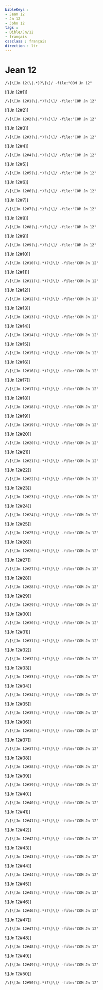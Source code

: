 ```yaml
---
bibleKeys : 
- Jean 12
- Jn 12
- John 12
tags : 
- Bible/Jn/12
- français
cssclass : français
direction : ltr
---
```


# Jean 12

```query
/\[\[Jn 12(\|.*)?\]\]/ -file:"COM Jn 12"
```



![[Jn 12#1]]

```query
/\[\[Jn 12#1(\|.*)?\]\]/ -file:"COM Jn 12"
```

![[Jn 12#2]]

```query
/\[\[Jn 12#2(\|.*)?\]\]/ -file:"COM Jn 12"
```

![[Jn 12#3]]

```query
/\[\[Jn 12#3(\|.*)?\]\]/ -file:"COM Jn 12"
```

![[Jn 12#4]]

```query
/\[\[Jn 12#4(\|.*)?\]\]/ -file:"COM Jn 12"
```

![[Jn 12#5]]

```query
/\[\[Jn 12#5(\|.*)?\]\]/ -file:"COM Jn 12"
```

![[Jn 12#6]]

```query
/\[\[Jn 12#6(\|.*)?\]\]/ -file:"COM Jn 12"
```

![[Jn 12#7]]

```query
/\[\[Jn 12#7(\|.*)?\]\]/ -file:"COM Jn 12"
```

![[Jn 12#8]]

```query
/\[\[Jn 12#8(\|.*)?\]\]/ -file:"COM Jn 12"
```

![[Jn 12#9]]

```query
/\[\[Jn 12#9(\|.*)?\]\]/ -file:"COM Jn 12"
```

![[Jn 12#10]]

```query
/\[\[Jn 12#10(\|.*)?\]\]/ -file:"COM Jn 12"
```

![[Jn 12#11]]

```query
/\[\[Jn 12#11(\|.*)?\]\]/ -file:"COM Jn 12"
```

![[Jn 12#12]]

```query
/\[\[Jn 12#12(\|.*)?\]\]/ -file:"COM Jn 12"
```

![[Jn 12#13]]

```query
/\[\[Jn 12#13(\|.*)?\]\]/ -file:"COM Jn 12"
```

![[Jn 12#14]]

```query
/\[\[Jn 12#14(\|.*)?\]\]/ -file:"COM Jn 12"
```

![[Jn 12#15]]

```query
/\[\[Jn 12#15(\|.*)?\]\]/ -file:"COM Jn 12"
```

![[Jn 12#16]]

```query
/\[\[Jn 12#16(\|.*)?\]\]/ -file:"COM Jn 12"
```

![[Jn 12#17]]

```query
/\[\[Jn 12#17(\|.*)?\]\]/ -file:"COM Jn 12"
```

![[Jn 12#18]]

```query
/\[\[Jn 12#18(\|.*)?\]\]/ -file:"COM Jn 12"
```

![[Jn 12#19]]

```query
/\[\[Jn 12#19(\|.*)?\]\]/ -file:"COM Jn 12"
```

![[Jn 12#20]]

```query
/\[\[Jn 12#20(\|.*)?\]\]/ -file:"COM Jn 12"
```

![[Jn 12#21]]

```query
/\[\[Jn 12#21(\|.*)?\]\]/ -file:"COM Jn 12"
```

![[Jn 12#22]]

```query
/\[\[Jn 12#22(\|.*)?\]\]/ -file:"COM Jn 12"
```

![[Jn 12#23]]

```query
/\[\[Jn 12#23(\|.*)?\]\]/ -file:"COM Jn 12"
```

![[Jn 12#24]]

```query
/\[\[Jn 12#24(\|.*)?\]\]/ -file:"COM Jn 12"
```

![[Jn 12#25]]

```query
/\[\[Jn 12#25(\|.*)?\]\]/ -file:"COM Jn 12"
```

![[Jn 12#26]]

```query
/\[\[Jn 12#26(\|.*)?\]\]/ -file:"COM Jn 12"
```

![[Jn 12#27]]

```query
/\[\[Jn 12#27(\|.*)?\]\]/ -file:"COM Jn 12"
```

![[Jn 12#28]]

```query
/\[\[Jn 12#28(\|.*)?\]\]/ -file:"COM Jn 12"
```

![[Jn 12#29]]

```query
/\[\[Jn 12#29(\|.*)?\]\]/ -file:"COM Jn 12"
```

![[Jn 12#30]]

```query
/\[\[Jn 12#30(\|.*)?\]\]/ -file:"COM Jn 12"
```

![[Jn 12#31]]

```query
/\[\[Jn 12#31(\|.*)?\]\]/ -file:"COM Jn 12"
```

![[Jn 12#32]]

```query
/\[\[Jn 12#32(\|.*)?\]\]/ -file:"COM Jn 12"
```

![[Jn 12#33]]

```query
/\[\[Jn 12#33(\|.*)?\]\]/ -file:"COM Jn 12"
```

![[Jn 12#34]]

```query
/\[\[Jn 12#34(\|.*)?\]\]/ -file:"COM Jn 12"
```

![[Jn 12#35]]

```query
/\[\[Jn 12#35(\|.*)?\]\]/ -file:"COM Jn 12"
```

![[Jn 12#36]]

```query
/\[\[Jn 12#36(\|.*)?\]\]/ -file:"COM Jn 12"
```

![[Jn 12#37]]

```query
/\[\[Jn 12#37(\|.*)?\]\]/ -file:"COM Jn 12"
```

![[Jn 12#38]]

```query
/\[\[Jn 12#38(\|.*)?\]\]/ -file:"COM Jn 12"
```

![[Jn 12#39]]

```query
/\[\[Jn 12#39(\|.*)?\]\]/ -file:"COM Jn 12"
```

![[Jn 12#40]]

```query
/\[\[Jn 12#40(\|.*)?\]\]/ -file:"COM Jn 12"
```

![[Jn 12#41]]

```query
/\[\[Jn 12#41(\|.*)?\]\]/ -file:"COM Jn 12"
```

![[Jn 12#42]]

```query
/\[\[Jn 12#42(\|.*)?\]\]/ -file:"COM Jn 12"
```

![[Jn 12#43]]

```query
/\[\[Jn 12#43(\|.*)?\]\]/ -file:"COM Jn 12"
```

![[Jn 12#44]]

```query
/\[\[Jn 12#44(\|.*)?\]\]/ -file:"COM Jn 12"
```

![[Jn 12#45]]

```query
/\[\[Jn 12#45(\|.*)?\]\]/ -file:"COM Jn 12"
```

![[Jn 12#46]]

```query
/\[\[Jn 12#46(\|.*)?\]\]/ -file:"COM Jn 12"
```

![[Jn 12#47]]

```query
/\[\[Jn 12#47(\|.*)?\]\]/ -file:"COM Jn 12"
```

![[Jn 12#48]]

```query
/\[\[Jn 12#48(\|.*)?\]\]/ -file:"COM Jn 12"
```

![[Jn 12#49]]

```query
/\[\[Jn 12#49(\|.*)?\]\]/ -file:"COM Jn 12"
```

![[Jn 12#50]]

```query
/\[\[Jn 12#50(\|.*)?\]\]/ -file:"COM Jn 12"
```

